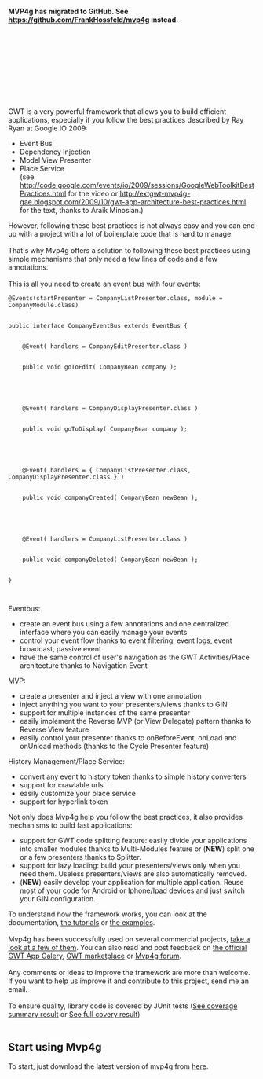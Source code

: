 <b>MVP4g has migrated to GitHub. See <a href='https://github.com/FrankHossfeld/mvp4g'>https://github.com/FrankHossfeld/mvp4g</a> instead.</b>
<br>
<br>
<br>
<br>
<br>
<br>
<br>
<br>
<br>
<br>
<br>
GWT is a very powerful framework that allows you to build efficient applications, especially if you follow the best practices described by Ray Ryan at Google IO 2009:<br>
<ul><li>Event Bus<br>
</li><li>Dependency Injection<br>
</li><li>Model View Presenter<br>
</li><li>Place Service<br>
(see <a href='http://code.google.com/events/io/2009/sessions/GoogleWebToolkitBestPractices.html'>http://code.google.com/events/io/2009/sessions/GoogleWebToolkitBestPractices.html</a> for the video or <a href='http://extgwt-mvp4g-gae.blogspot.com/2009/10/gwt-app-architecture-best-practices.html'>http://extgwt-mvp4g-gae.blogspot.com/2009/10/gwt-app-architecture-best-practices.html</a> for the text, thanks to Araik Minosian.)</li></ul>

However, following these best practices is not always easy and you can end up with a project with a lot of boilerplate code that is hard to manage.<br>
<br>
That's why Mvp4g offers a solution to following these best practices using simple mechanisms that only need a few lines of code and a few annotations.<br>
<br>
This is all you need to create an event bus with four events:<br>
<pre><code>@Events(startPresenter = CompanyListPresenter.class, module = CompanyModule.class) <br>
public interface CompanyEventBus extends EventBus {          <br>
	@Event( handlers = CompanyEditPresenter.class )        <br>
	public void goToEdit( CompanyBean company );          <br>
	<br>
	@Event( handlers = CompanyDisplayPresenter.class )         <br>
	public void goToDisplay( CompanyBean company );          <br>
	<br>
	@Event( handlers = { CompanyListPresenter.class, CompanyDisplayPresenter.class } )         <br>
	public void companyCreated( CompanyBean newBean );          <br>
	<br>
	@Event( handlers = CompanyListPresenter.class )         <br>
	public void companyDeleted( CompanyBean newBean ); <br>
}<br>
</code></pre>


Eventbus:<br>
<ul><li>create an event bus using a few annotations and one centralized interface where you can easily manage your events<br>
</li><li>control your event flow thanks to event filtering, event logs, event broadcast, passive event<br>
</li><li>have the same control of user's navigation as the GWT Activities/Place architecture thanks to Navigation Event</li></ul>

MVP:<br>
<ul><li>create a presenter and inject a view with one annotation<br>
</li><li>inject anything you want to your presenters/views thanks to GIN<br>
</li><li>support for multiple instances of the same presenter<br>
</li><li>easily implement the Reverse MVP (or View Delegate) pattern thanks to Reverse View feature<br>
</li><li>easily control your presenter thanks to onBeforeEvent, onLoad and onUnload methods (thanks to the Cycle Presenter feature)</li></ul>

History Management/Place Service:<br>
<ul><li>convert any event to history token thanks to simple history converters<br>
</li><li>support for crawlable urls<br>
</li><li>easily customize your place service<br>
</li><li>support for hyperlink token</li></ul>

Not only does Mvp4g help you follow the best practices, it also provides mechanisms to build fast applications:<br>
<ul><li>support for GWT code splitting feature: easily divide your applications into smaller modules thanks to Multi-Modules feature or (<b>NEW</b>) split one or a few presenters thanks to Splitter.<br>
</li><li>support for lazy loading: build your presenters/views only when you need them. Useless presenters/views are also automatically removed.<br>
</li><li>(<b>NEW</b>) easily develop your application for multiple application. Reuse most of your code for Android or Iphone/Ipad devices and just switch your GIN configuration.</li></ul>

To understand how the framework works, you can look at the documentation, <a href='http://code.google.com/p/mvp4g/wiki/TutorialsExamples#Tutorial'>the tutorials</a> or <a href='http://code.google.com/p/mvp4g/wiki/TutorialsExamples#Examples'>the examples</a>.<br>
<br>
Mvp4g has been successfully used on several commercial projects, <a href='http://code.google.com/p/mvp4g/wiki/TutorialsExamples#Projects'>take a look at a few of them</a>. You can also read and post feedback on <a href='http://gwtgallery.appspot.com/about_app?app_id=485001'>the official GWT App Galery</a>, <a href='http://www.gwtmarketplace.com/#mvp4g'>GWT marketplace</a> or <a href='http://groups.google.com/group/mvp4g/browse_thread/thread/86acc64c5c279af'>Mvp4g forum</a>.<br>
<br>
Any comments or ideas to improve the framework are more than welcome. If you want to help us improve it and contribute to this project, send me an email.<br>
<br>
To ensure quality, library code is covered by JUnit tests (<a href='http://mvp4g.googlecode.com/svn/tags/mvp4g-1.2.0/other/coverage/10_09_10_coverage-summary.png'>See coverage summary result</a> or <a href='http://mvp4g.googlecode.com/svn/tags/mvp4g-1.2.0/other/coverage/10_09_10_coverage.html'>See full covery result</a>)<br>
<br>
<h2>Start using Mvp4g</h2>

To start, just download the latest version of mvp4g from <a href='http://code.google.com/p/mvp4g/wiki/Downloads'>here</a>.